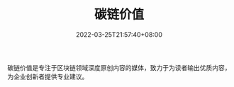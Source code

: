 ﻿---
weight: 
title: "碳链价值"
description: "碳链价值是专注于区块链领域深度原创内容的媒体，致力于为读者输出优质内容，为企业创新者提供专业建议"
date: 2022-03-25T21:57:40+08:00
lastmod: 2022-03-25T16:45:40+08:00
draft: false
authors: ["Metabd"]
featuredImage: "tanlianjiazhi.jpg"
link: ""
tags: ["元宇宙资讯","碳链价值"]
categories: ["navigation"]
navigation: ["元宇宙资讯"]
lightgallery: true
toc: true
pinned: false
recommend: false
recommend1: false
---
碳链价值是专注于区块链领域深度原创内容的媒体，致力于为读者输出优质内容，为企业创新者提供专业建议。
